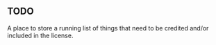 ## TODO

A place to store a running list of things that need to be credited and/or included in the license.

